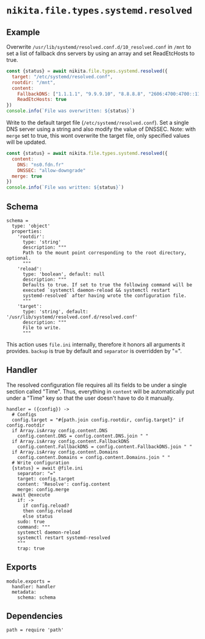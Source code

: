 
# `nikita.file.types.systemd.resolved`

## Example

Overwrite `/usr/lib/systemd/resolved.conf.d/10_resolved.conf` in `/mnt` to set
a list of fallback dns servers by using an array and set ReadEtcHosts to true.

```js
const {status} = await nikita.file.types.systemd.resolved({
  target: "/etc/systemd/resolved.conf",
  rootdir: "/mnt",
  content:
    FallbackDNS: ["1.1.1.1", "9.9.9.10", "8.8.8.8", "2606:4700:4700::1111"]
    ReadEtcHosts: true
})
console.info(`File was overwritten: ${status}`)
```

Write to the default target file (`/etc/systemd/resolved.conf`). Set a single
DNS server using a string and also modify the value of DNSSEC.  Note: with
`merge` set to true, this wont overwrite the target file, only specified values
will be updated.

```js
const {status} = await nikita.file.types.systemd.resolved({
  content:
    DNS: "ns0.fdn.fr"
    DNSSEC: "allow-downgrade"
  merge: true
})
console.info(`File was written: ${status}`)
```

## Schema

    schema =
      type: 'object'
      properties:
        'rootdir':
          type: 'string'
          description: """
          Path to the mount point corresponding to the root directory, optional.
          """
        'reload':
          type: 'boolean', default: null
          description: """
          Defaults to true. If set to true the following command will be
          executed `systemctl daemon-reload && systemctl restart
          systemd-resolved` after having wrote the configuration file.
          """
        'target':
          type: 'string', default: '/usr/lib/systemd/resolved.conf.d/resolved.conf'
          description: """
          File to write.
          """

This action uses `file.ini` internally, therefore it honors all
arguments it provides. `backup` is true by default and `separator` is
overridden by "=".

## Handler

The resolved configuration file requires all its fields to be under a single
section called "Time". Thus, everything in `content` will be automatically put
under a "Time" key so that the user doesn't have to do it manually.

    handler = ({config}) ->
      # Configs
      config.target = "#{path.join config.rootdir, config.target}" if config.rootdir
      if Array.isArray config.content.DNS
        config.content.DNS = config.content.DNS.join " "
      if Array.isArray config.content.FallbackDNS
        config.content.FallbackDNS = config.content.FallbackDNS.join " "
      if Array.isArray config.content.Domains
        config.content.Domains = config.content.Domains.join " "
      # Write configuration
      {status} = await @file.ini
        separator: "="
        target: config.target
        content: 'Resolve': config.content
        merge: config.merge
      await @execute
        if: ->
          if config.reload?
          then config.reload
          else status
        sudo: true
        command: """
        systemctl daemon-reload
        systemctl restart systemd-resolved
        """
        trap: true

## Exports

    module.exports =
      handler: handler
      metadata:
        schema: schema

## Dependencies

    path = require 'path'
